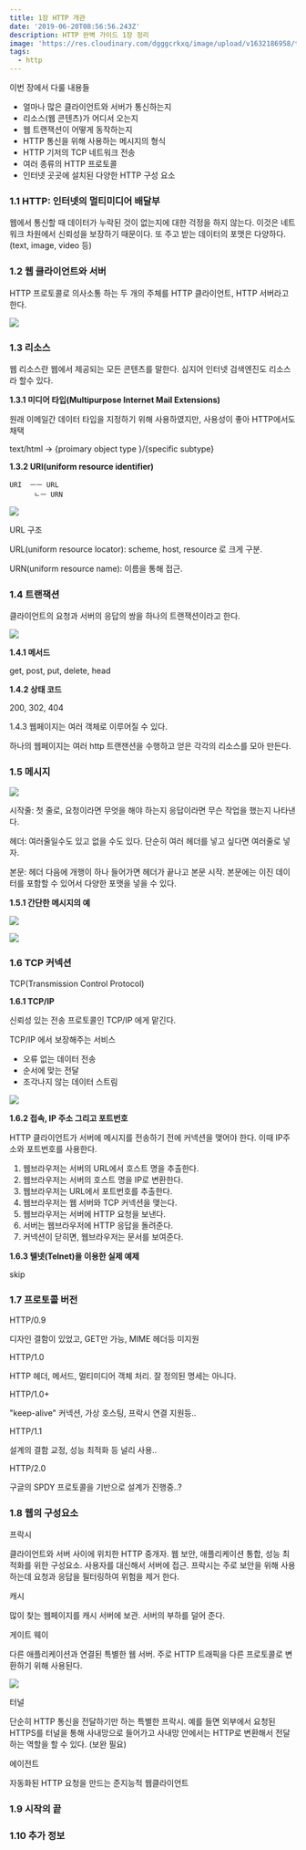 ```yaml
---
title: 1장 HTTP 개관
date: '2019-06-20T08:56:56.243Z'
description: HTTP 완벽 가이드 1장 정리
image: 'https://res.cloudinary.com/dgggcrkxq/image/upload/v1632186958/tlog/http-perfect-guide_am6yzc.png'
tags:
  - http
---
```


이번 장에서 다룰 내용들

- 얼마나 많은 클라이언트와 서버가 통신하는지
- 리소스(웹 콘텐츠)가 어디서 오는지
- 웹 트랜잭션이 어떻게 동작하는지
- HTTP 통신을 위해 사용하는 메시지의 형식
- HTTP 기저의 TCP 네트워크 전송
- 여러 종류의 HTTP 프로토콜
- 인터넷 곳곳에 설치된 다양한 HTTP 구성 요소

### 1.1 HTTP: 인터넷의 멀티미디어 배달부

웹에서 통신할 때 데이터가 누락된 것이 없는지에 대한 걱정을 하지 않는다. 이것은 네트워크 차원에서 신뢰성을 보장하기 때문이다. 또 주고 받는 데이터의 포맷은 다양하다. (text, image, video 등)

### 1.2 웹 클라이언트와 서버

HTTP 프로토콜로 의사소통 하는 두 개의 주체를 HTTP 클라이언트, HTTP 서버라고 한다.

![](https://res.cloudinary.com/dgggcrkxq/image/upload/v1631954730/tlog/Untitled-f56f3b42-6e86-40b6-95da-a6f8df5ec620_am7jpn.png)

### 1.3 리소스

웹 리소스란 웹에서 제공되는 모든 콘텐츠를 말한다. 심지어 인터넷 검색엔진도 리소스라 할수 있다.

**1.3.1 미디어 타입(Multipurpose Internet Mail Extensions)**

원래 이메일간 데이터 타입을 지정하기 위해 사용하였지만, 사용성이 좋아 HTTP에서도 채택

text/html    →  {proimary object type }/{specific subtype}

**1.3.2 URI(uniform resource identifier)**

    URI  ㅡㅡ URL
          ㄴㅡ URN

![](https://res.cloudinary.com/dgggcrkxq/image/upload/v1631952575/tlog/_2019-06-20__12-5a9b6c14-60f9-4352-8f1e-2363c6f795f9.23.11_kgplkd.png)

URL 구조

URL(uniform resource locator): scheme, host, resource 로 크게 구분.

URN(uniform resource name): 이름을 통해 접근.

### 1.4 트랜잭션

클라이언트의 요청과 서버의 응답의 쌍을 하나의 트랜잭션이라고 한다.

![](https://res.cloudinary.com/dgggcrkxq/image/upload/v1631952593/tlog/Untitled-7d1bcce2-14ed-40ef-94da-f302a30393e3_m8aikg.png)  

**1.4.1 메서드**

get, post, put, delete, head

**1.4.2 상태 코드**

200, 302, 404

1.4.3 웹페이지는 여러 객체로 이루어질 수 있다.

하나의 웹페이지는 여러 http 트랜잰션을 수행하고 얻은 각각의 리소스를 모아 만든다.

### 1.5 메시지

![](Untitled-695830ca-6bbf-4294-820b-5ffc4f3a9bd7.png)

시작줄: 첫 줄로, 요청이라면 무엇을 해야 하는지 응답이라면 무슨 작업을 했는지 나타낸다.

헤더: 여러줄일수도 있고 없을 수도 있다. 단순히 여러 헤더를 넣고 싶다면 여러줄로 넣자.

본문: 헤더 다음에 개행이 하나 들어가면 헤더가 끝나고 본문 시작. 본문에는 이진 데이터를 포함할 수 있어서 다양한 포맷을 넣을 수 있다.

**1.5.1 간단한 메시지의 예**

![](https://res.cloudinary.com/dgggcrkxq/image/upload/v1631952598/tlog/Untitled-c7cc5988-5db7-4ce1-9ba1-6b95c01f1a58_apjo7h.png)

![](https://res.cloudinary.com/dgggcrkxq/image/upload/v1631952597/tlog/Untitled-a28ffde8-daa5-4465-8191-80bbf5310a22_js0s68.png)

### 1.6 TCP 커넥션

TCP(Transmission Control Protocol)

**1.6.1 TCP/IP**

신뢰성 있는  전송 프로토콜인  TCP/IP 에게 맡긴다.

TCP/IP 에서 보장해주는 서비스

- 오류 없는 데이터 전송
- 순서에 맞는 전달
- 조각나지 않는 데이터 스트림

![](https://res.cloudinary.com/dgggcrkxq/image/upload/v1631952595/tlog/Untitled-03005ca8-1c6f-48cf-8a03-ba14f6543076_zfljxp.png)

**1.6.2 접속, IP 주소 그리고 포트번호**

HTTP 클라이언트가 서버에 메시지를 전송하기 전에 커넥션을 맺어야 한다. 이때 IP주소와 포트번호를 사용한다.

1. 웹브라우저는 서버의 URL에서 호스트 명을 추출한다.
2. 웹브라우저는 서버의 호스트 명을 IP로 변환한다.
3. 웹브라우저는 URL에서 포트번호를 추출한다.
4. 웹브라우저는 웹 서버와 TCP 커넥션을 맺는다.
5. 웹브라우저는 서버에  HTTP 요청을 보낸다.
6. 서버는 웹브라우저에 HTTP 응답을 돌려준다.
7. 커넥션이 닫히면, 웹브라우저는 문서를 보여준다.

**1.6.3 텔넷(Telnet)을 이용한 실제 예제**

skip

### 1.7 프로토콜 버전

HTTP/0.9

디자인 결함이 있었고, GET만 가능, MIME 헤더등 미지원

HTTP/1.0

HTTP 헤더, 메서드, 멀티미디어 객체 처리. 잘 정의된 명세는 아니다.

HTTP/1.0+

"keep-alive" 커넥션, 가상 호스팅, 프락시 연결 지원등..

HTTP/1.1

설계의 결함 교정, 성능 최적화 등 널리 사용..

HTTP/2.0

구글의 SPDY 프로토콜을 기반으로 설계가 진행중..?

### 1.8 웹의 구성요소

프락시

클라이언트와 서버 사이에 위치한 HTTP 중개자. 웹 보안, 애플리케이션 통합, 성능 최적화를 위한 구성요소. 사용자를 대신해서 서버에 접근. 프락시는 주로 보안을 위해 사용하는데 요청과 응답을 필터링하여 위험을 제거 한다.

캐시

많이 찾는 웹페이지를 캐시 서버에 보관. 서버의 부하를 덜어 준다.

게이트 웨이

다른 애플리케이션과 연결된 특별한 웹 서버. 주로 HTTP 트래픽을 다른 프로토콜로 변환하기 위해 사용된다.

![](https://res.cloudinary.com/dgggcrkxq/image/upload/v1631952588/tlog/Untitled-1d673421-55e8-40f5-9bfe-a7dbacd49181_tpc6hr.png)

터널

단순히 HTTP 통신을 전달하기만 하는 특별한 프락시. 예를 들면 외부에서 요청된 HTTPS를 터널을 통해 사내망으로 들어가고 사내망 안에서는 HTTP로 변환해서 전달 하는 역할을 할 수 있다. (보완 필요)

에이전트

자동화된 HTTP 요청을 만드는 준지능적 웹클라이언트

### 1.9 시작의 끝

### 1.10 추가 정보